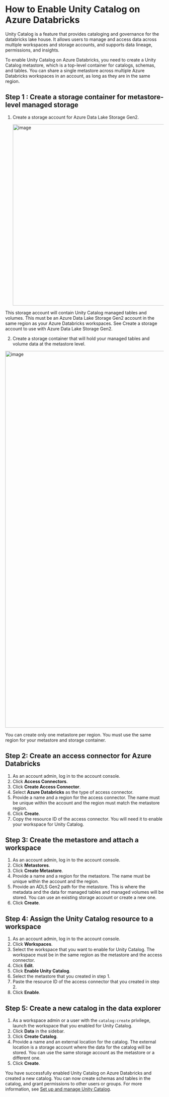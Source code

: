 # How to Enable Unity Catalog on Azure Databricks

Unity Catalog is a feature that provides cataloging and governance for the databricks lake house. It allows users to manage and access data across multiple workspaces and storage accounts, and supports data lineage, permissions, and insights.

To enable Unity Catalog on Azure Databricks, you need to create a Unity Catalog metastore, which is a top-level container for catalogs, schemas, and tables. You can share a single metastore across multiple Azure Databricks workspaces in an account, as long as they are in the same region.

## Step 1 : Create a storage container for metastore-level managed storage

1. Create a storage account for Azure Data Lake Storage Gen2.

   <img width="575" alt="image" src="https://github.com/mahes-a/Azure-Databricks-Data-Engineering-and-Governance/assets/120069348/46f89861-819e-4b86-b7c7-2ef3e4ac9e2f">


This storage account will contain Unity Catalog managed tables and volumes. This must be an Azure Data Lake Storage Gen2 account in the same region as your Azure Databricks workspaces. See Create a storage account to use with Azure Data Lake Storage Gen2.

2. Create a storage container that will hold your managed tables and volume data at the metastore level.

 <img width="1195" alt="image" src="https://github.com/mahes-a/Azure-Databricks-Data-Engineering-and-Governance/assets/120069348/a85a11ed-694d-4e04-b7e6-0e0d7875274b">

You can create only one metastore per region. You must use the same region for your metastore and storage container.



## Step 2: Create an access connector for Azure Databricks

1. As an account admin, log in to the account console.
2. Click **Access Connectors**.
3. Click **Create Access Connector**.
4. Select **Azure Databricks** as the type of access connector.
5. Provide a name and a region for the access connector. The name must be unique within the account and the region must match the metastore region.
6. Click **Create**.
7. Copy the resource ID of the access connector. You will need it to enable your workspace for Unity Catalog.


## Step 3: Create the metastore and attach a workspace

1. As an account admin, log in to the account console.
2. Click **Metastores**.
3. Click **Create Metastore**.
4. Provide a name and a region for the metastore. The name must be unique within the account and the region.
5. Provide an ADLS Gen2 path for the metastore. This is where the metadata and the data for managed tables and managed volumes will be stored. You can use an existing storage account or create a new one.
6. Click **Create**.

## Step 4: Assign the Unity Catalog resource to a workspace

1. As an account admin, log in to the account console.
2. Click **Workspaces**.
3. Select the workspace that you want to enable for Unity Catalog. The workspace must be in the same region as the metastore and the access connector.
4. Click **Edit**.
5. Click **Enable Unity Catalog**.
6. Select the metastore that you created in step 1.
7. Paste the resource ID of the access connector that you created in step 2.
8. Click **Enable**.

## Step 5: Create a new catalog in the data explorer

1. As a workspace admin or a user with the `catalog:create` privilege, launch the workspace that you enabled for Unity Catalog.
2. Click **Data** in the sidebar.
3. Click **Create Catalog**.
4. Provide a name and an external location for the catalog. The external location is a storage account where the data for the catalog will be stored. You can use the same storage account as the metastore or a different one.
5. Click **Create**.

You have successfully enabled Unity Catalog on Azure Databricks and created a new catalog. You can now create schemas and tables in the catalog, and grant permissions to other users or groups. For more information, see [Set up and manage Unity Catalog](https://learn.microsoft.com/en-us/azure/databricks/data-governance/unity-catalog/create-metastore).
